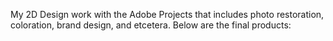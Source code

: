 My 2D Design work with the Adobe Projects that includes photo restoration, coloration, brand design, and etcetera.
Below are the final products:


